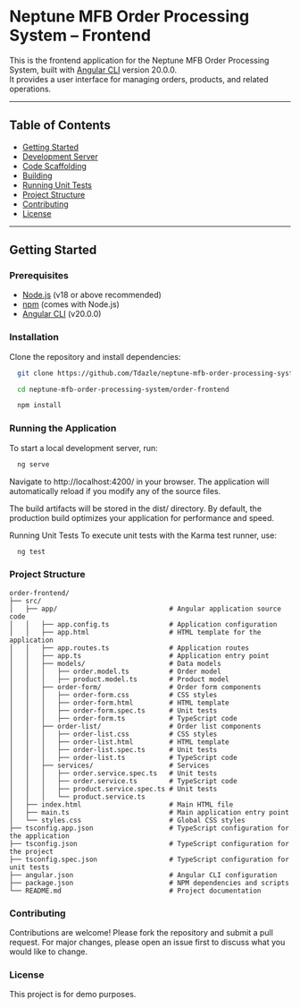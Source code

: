 # Neptune MFB Order Processing System – Frontend

This is the frontend application for the Neptune MFB Order Processing System, built with [Angular CLI](https://github.com/angular/angular-cli) version 20.0.0.  
It provides a user interface for managing orders, products, and related operations.

---

## Table of Contents

- [Getting Started](#getting-started)
- [Development Server](#development-server)
- [Code Scaffolding](#code-scaffolding)
- [Building](#building)
- [Running Unit Tests](#running-unit-tests)
- [Project Structure](#project-structure)
- [Contributing](#contributing)
- [License](#license)

---

## Getting Started

### Prerequisites

- [Node.js](https://nodejs.org/) (v18 or above recommended)
- [npm](https://www.npmjs.com/) (comes with Node.js)
- [Angular CLI](https://angular.io/cli) (v20.0.0)

### Installation

Clone the repository and install dependencies:

```bash
  git clone https://github.com/Tdazle/neptune-mfb-order-processing-system.git
```

```bash
  cd neptune-mfb-order-processing-system/order-frontend
```

```bash
  npm install
```

### Running the Application
To start a local development server, run:

```bash
  ng serve
```

Navigate to http://localhost:4200/ in your browser.
The application will automatically reload if you modify any of the source files.

The build artifacts will be stored in the dist/ directory.
By default, the production build optimizes your application for performance and speed.

Running Unit Tests
To execute unit tests with the Karma test runner, use:

```bash
  ng test
```
### Project Structure

```
order-frontend/
├── src/
│   ├── app/                            # Angular application source code
│   │   ├── app.config.ts               # Application configuration
│   │   ├── app.html                    # HTML template for the application
│   │   ├── app.routes.ts               # Application routes
│   │   ├── app.ts                      # Application entry point
│   │   ├── models/                     # Data models
│   │   │   ├── order.model.ts          # Order model
│   │   │   ├── product.model.ts        # Product model
│   │   ├── order-form/                 # Order form components
│   │   │   ├── order-form.css          # CSS styles
│   │   │   ├── order-form.html         # HTML template
│   │   │   ├── order-form.spec.ts      # Unit tests
│   │   │   ├── order-form.ts           # TypeScript code
│   │   ├── order-list/                 # Order list components
│   │   │   ├── order-list.css          # CSS styles
│   │   │   ├── order-list.html         # HTML template
│   │   │   ├── order-list.spec.ts      # Unit tests
│   │   │   ├── order-list.ts           # TypeScript code
│   │   ├── services/                   # Services
│   │   │   ├── order.service.spec.ts   # Unit tests
│   │   │   ├── order.service.ts        # TypeScript code
│   │   │   ├── product.service.spec.ts # Unit tests
│   │   │   └── product.service.ts
│   ├── index.html                      # Main HTML file
│   ├── main.ts                         # Main application entry point
│   └── styles.css                      # Global CSS styles
├── tsconfig.app.json                   # TypeScript configuration for the application
├── tsconfig.json                       # TypeScript configuration for the project
├── tsconfig.spec.json                  # TypeScript configuration for unit tests
├── angular.json                        # Angular CLI configuration
├── package.json                        # NPM dependencies and scripts
└── README.md                           # Project documentation
```
### Contributing
Contributions are welcome! Please fork the repository and submit a pull request.
For major changes, please open an issue first to discuss what you would like to change.

### License
This project is for demo purposes.

